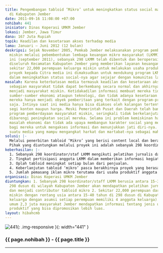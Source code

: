 ```yaml
---
title: Pengembangan tabloid ‘Mikro’ untuk meningkatkan status social masyarakat miskin
  di Kabupaten Jember
date: 2011-09-16 11:08:00 +07:00
nohibah: 441
inisiator: Dinas Koperasi UMKM Jember
lokasi: Jember, Jawa Timur
dana: 167 Juta Rupiah
topik: Keadilan dan kesetaraan akses terhadap media
lama: Januari – Juni 2012 (12 bulan)
deskripsi: Sejak November 2005, Pemkab Jember melaksanakan program pemberdayaan masyarakat
  miskin melalui pebembentukan lembaga keuangan mikro masyarakat (LKMM). Sampai saat
  ini (september 2011), sebanyak 298 LKMM telah dibentuk dan beroperasi di 298 dusun
  diseluruh Kecamatan Kabupaten Jember yang memberikan layanan keuangan mikro bagi
  sekitar 22,000 perempuan keluarga miskin untuk melakukan usaha produktif. Usulan
  proyek kepada Citra media ini dimaksudkan untuk mendukung program LKMM Pemkab Jember
  dalam meningkatkan status social-nya agar sejajar dengan komunitas lain.
masalah: Karena keterbatasan media termasuk keadilan dan kesetaraan akses informasi,
  sebagian masyarakat tidak dapat berkembang secara normal dan akhirnya berkembang
  menjadi masyarakat miskin. Ketidakadilan informasi membuat mereka tidak dapat mengkases
  sumber-sumber ekonomi ataupun teknologi, dan tidak adanya kesetaraan informasi membuat
  mereka hanya menjadi obyek pemberitaan yang terkait dengan program-program bantuan
  saja. Intinya saat ini media hanya bisa diakses oleh kalangan tertentu baik dari
  segi konten maupun harga. Meski Pemerintah Pusat dan Daerah telah banyak melakukan
  program pemberdayaan masyarakat miskin, seringkali tidak berkelanjutan karena tidak
  dibarengi peningkatan social mereka. Selama ini problem kemiskinan hanya dianggap
  masalah ekonomi dan tidak ada upaya membangun karakter social yang memberikan keleluasaan
  bagi mereka untuk mengakses informasi dan menunjukkan jati diri-nya. Mereka memerlukan
  suatu media yang mampu mengangkat harkat dan martabat-nya sebagai mahluk sosial.
solusi: |-
  Melalui penerbitan tabloid ‘Mikro’ yang berisi content local dan berasal dari komunitas mereka sendiri. Tabloid ini tidak berjalan sendiri tetapi mendukung program Pemkab Jember dalam pemberdayaan masyarakat miskin melalui Lembaga Keuangan Mikro Maysrakat (LKMM). Program ini telah dikembangkan sejak November 2005 dan saat ini sebanyak 298 LKMM beroperasi diseluruh Kabupaten Jember yang melayani sekitar 22,000 perempuan keluarga miskin untuk melakukan usaha produktif. Setiap coordinator/staf LKMM akan diberikan pelatihan dasar jurnalis agar dapat berkontribusi liputan terkait usaha produktif anggotanya. Bisa dibayangkan, jika usaha produktifnya diangkat dalam sebuah media cetak dan didistribusikan kepada komunitas mereka sendiri dan dunia luar, maka akan memunculkan kebanggaan tersendiri yang akan memberikan pengaruh positif kepada masyarakat miskin lainnya. Untuk keberlanjutan taboid mikro, sebanyak 1,000 eksemplar akan dicetak setiap bulan dan dijual kepada seluruh LKMM, Dinas-dinas atau lembaga-lembaga terkait dan masyarakat Jember. Konten tabloid juga akan diupload secara online untuk memperluas promosi kepada pihak luar.
  Pihak yang diuntungkan melalui proyek ini adalah sebanyak 298 koordinator/staff LKMM berusia antara 15-30 tahun di 298 dusun di wilayah Kabupaten Jember akan mendapatkan pelatihan jurnalis dasar dan menjadi contributor tabloid mikro,  sekitar 22,000 perempuan dari keluarga miskin dengan rentang usia antara 15-40 tahun di 298 dusun di Kabupaten Jember (88,000 keluarga dengan asumsi setiap perempuan memiliki 4 anggota keluarga), dan  secara umum 2,3 juta masyarakat Jember mendapatkan informasi tentang jenis usaha mikro produktif yang bisa dipromosikan lebih luas.
keberhasilan: |-
  1. Sebanyak 298 koordinator/staf LKMM mengikuti pelatihan jurnalis dasar dan aktif memberikan kontribusi liputan selama pelaksanaan proyek.
  2. Tingkat pertisipasi anggota LKMM dalam memberikan informasi kegiatan produktifnya untuk diangkat dalam liputan.
  3. Oplah tabloid meningkat setiap bulan dari penjualan.
  4. Keberlanjutan tabloid ‘mikro’ pasca berakhirnya proyek yang berasal dari dana mandiri.
  5. Jumlah pemasang iklan mikro terutama dari usaha produktif anggota LKMM yang semakin meningkat.
organisasi: Dinas Koperasi UMKM Jember
diuntungkan: 1. Sebanyak 298 koordinator/staff LKMM berusia antara 15-30 tahun di
  298 dusun di wilayah Kabupaten Jember akan mendapatkan pelatihan jurnalis dasar
  dan menjadi contributor tabloid mikro 2. Sekitar 22,000 perempuan dari keluarga
  miskin dengan rentang usia antara 15-40 tahun di 298 dusun di Kabupaten Jember (88,000
  keluarga dengan asumsi setiap perempuan memiliki 4 anggota keluarga). 3. Secara
  umum 2,3 juta masyarakat Jember mendapatkan informasi tentang jenis usaha mikro
  produktif yang bisa dipromosikan lebih luas.
layout: hibahcmb
---
```


![441](/static/img/hibahcmb/441.png){: .img-responsive }{: width="441" }

### {{ page.nohibah }} - {{ page.title }}

---
